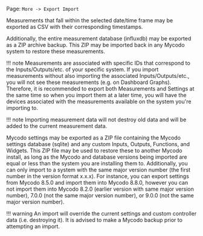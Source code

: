 Page\: `More -> Export Import`

Measurements that fall within the selected date/time frame may be exported as CSV with their corresponding timestamps.

Additionally, the entire measurement database (influxdb) may be exported as a ZIP archive backup. This ZIP may be imported back in any Mycodo system to restore these measurements.

!!! note
    Measurements are associated with specific IDs that correspond to the Inputs/Outputs/etc. of your specific system. If you import measurements without also importing the associated Inputs/Outputs/etc., you will not see these measurements (e.g. on Dashboard Graphs). Therefore, it is recommended to export both Measurements and Settings at the same time so when you import them at a later time, you will have the devices associated with the measurements available on the system you're importing to. 

!!! note
    Importing measurement data will not destroy old data and will be added to the current measurement data.

Mycodo settings may be exported as a ZIP file containing the Mycodo settings database (sqlite) and any custom Inputs, Outputs, Functions, and Widgets. This ZIP file may be used to restore these to another Mycodo install, as long as the Mycodo and database versions being imported are equal or less than the system you are installing them to. Additionally, you can only import to a system with the same major version number (the first number in the version format x.x.x). For instance, you can export settings from Mycodo 8.5.0 and import them into Mycodo 8.8.0, however you can not import them into Mycodo 8.2.0 (earlier version with same major version number), 7.0.0 (not the same major version number), or 9.0.0 (not the same major version number).

!!! warning
    An import will override the current settings and custom controller data (i.e. destroying it). It is advised to make a Mycodo backup prior to attempting an import.
